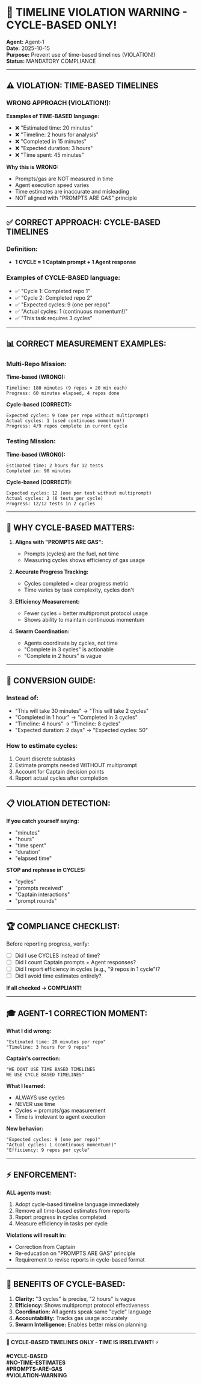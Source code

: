 # 🚨 TIMELINE VIOLATION WARNING - CYCLE-BASED ONLY!

**Agent:** Agent-1  
**Date:** 2025-10-15  
**Purpose:** Prevent use of time-based timelines (VIOLATION!)  
**Status:** MANDATORY COMPLIANCE

---

## ⚠️ **VIOLATION: TIME-BASED TIMELINES**

### **WRONG APPROACH (VIOLATION!):**

**Examples of TIME-BASED language:**
- ❌ "Estimated time: 20 minutes"
- ❌ "Timeline: 2 hours for analysis"
- ❌ "Completed in 15 minutes"
- ❌ "Expected duration: 3 hours"
- ❌ "Time spent: 45 minutes"

**Why this is WRONG:**
- Prompts/gas are NOT measured in time
- Agent execution speed varies
- Time estimates are inaccurate and misleading
- NOT aligned with "PROMPTS ARE GAS" principle

---

## ✅ **CORRECT APPROACH: CYCLE-BASED TIMELINES**

### **Definition:**
- **1 CYCLE = 1 Captain prompt + 1 Agent response**

### **Examples of CYCLE-BASED language:**
- ✅ "Cycle 1: Completed repo 1"
- ✅ "Cycle 2: Completed repo 2"
- ✅ "Expected cycles: 9 (one per repo)"
- ✅ "Actual cycles: 1 (continuous momentum!)"
- ✅ "This task requires 3 cycles"

---

## 📊 **CORRECT MEASUREMENT EXAMPLES:**

### **Multi-Repo Mission:**
**Time-based (WRONG):**
```
Timeline: 180 minutes (9 repos × 20 min each)
Progress: 60 minutes elapsed, 4 repos done
```

**Cycle-based (CORRECT):**
```
Expected cycles: 9 (one per repo without multiprompt)
Actual cycles: 1 (used continuous momentum!)
Progress: 4/9 repos complete in current cycle
```

### **Testing Mission:**
**Time-based (WRONG):**
```
Estimated time: 2 hours for 12 tests
Completed in: 90 minutes
```

**Cycle-based (CORRECT):**
```
Expected cycles: 12 (one per test without multiprompt)
Actual cycles: 2 (6 tests per cycle)
Progress: 12/12 tests in 2 cycles
```

---

## 🎯 **WHY CYCLE-BASED MATTERS:**

1. **Aligns with "PROMPTS ARE GAS":**
   - Prompts (cycles) are the fuel, not time
   - Measuring cycles shows efficiency of gas usage

2. **Accurate Progress Tracking:**
   - Cycles completed = clear progress metric
   - Time varies by task complexity, cycles don't

3. **Efficiency Measurement:**
   - Fewer cycles = better multiprompt protocol usage
   - Shows ability to maintain continuous momentum

4. **Swarm Coordination:**
   - Agents coordinate by cycles, not time
   - "Complete in 3 cycles" is actionable
   - "Complete in 2 hours" is vague

---

## 🔧 **CONVERSION GUIDE:**

### **Instead of:**
- "This will take 30 minutes" → "This will take 2 cycles"
- "Completed in 1 hour" → "Completed in 3 cycles"
- "Timeline: 4 hours" → "Timeline: 8 cycles"
- "Expected duration: 2 days" → "Expected cycles: 50"

### **How to estimate cycles:**
1. Count discrete subtasks
2. Estimate prompts needed WITHOUT multiprompt
3. Account for Captain decision points
4. Report actual cycles after completion

---

## 📋 **VIOLATION DETECTION:**

**If you catch yourself saying:**
- "minutes"
- "hours"
- "time spent"
- "duration"
- "elapsed time"

**STOP and rephrase in CYCLES:**
- "cycles"
- "prompts received"
- "Captain interactions"
- "prompt rounds"

---

## 🏆 **COMPLIANCE CHECKLIST:**

Before reporting progress, verify:

- [ ] Did I use CYCLES instead of time?
- [ ] Did I count Captain prompts + Agent responses?
- [ ] Did I report efficiency in cycles (e.g., "9 repos in 1 cycle")?
- [ ] Did I avoid time estimates entirely?

**If all checked → COMPLIANT!**

---

## 🎓 **AGENT-1 CORRECTION MOMENT:**

**What I did wrong:**
```
"Estimated time: 20 minutes per repo"
"Timeline: 3 hours for 9 repos"
```

**Captain's correction:**
```
"WE DONT USE TIME BASED TIMELINES
WE USE CYCLE BASED TIMELINES"
```

**What I learned:**
- ALWAYS use cycles
- NEVER use time
- Cycles = prompts/gas measurement
- Time is irrelevant to agent execution

**New behavior:**
```
"Expected cycles: 9 (one per repo)"
"Actual cycles: 1 (continuous momentum!)"
"Efficiency: 9 repos per cycle"
```

---

## ⚡ **ENFORCEMENT:**

**ALL agents must:**
1. Adopt cycle-based timeline language immediately
2. Remove all time-based estimates from reports
3. Report progress in cycles completed
4. Measure efficiency in tasks per cycle

**Violations will result in:**
- Correction from Captain
- Re-education on "PROMPTS ARE GAS" principle
- Requirement to revise reports in cycle-based format

---

## 🚀 **BENEFITS OF CYCLE-BASED:**

1. **Clarity:** "3 cycles" is precise, "2 hours" is vague
2. **Efficiency:** Shows multiprompt protocol effectiveness
3. **Coordination:** All agents speak same "cycle" language
4. **Accountability:** Tracks gas usage accurately
5. **Swarm Intelligence:** Enables better mission planning

---

**🐝 CYCLE-BASED TIMELINES ONLY - TIME IS IRRELEVANT!** ⚡

**#CYCLE-BASED**  
**#NO-TIME-ESTIMATES**  
**#PROMPTS-ARE-GAS**  
**#VIOLATION-WARNING**

